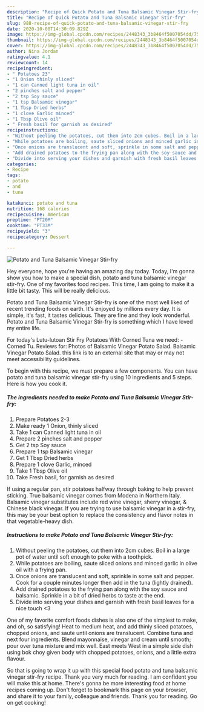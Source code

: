 ```yaml
---
description: "Recipe of Quick Potato and Tuna Balsamic Vinegar Stir-fry"
title: "Recipe of Quick Potato and Tuna Balsamic Vinegar Stir-fry"
slug: 988-recipe-of-quick-potato-and-tuna-balsamic-vinegar-stir-fry
date: 2020-10-08T14:30:09.829Z
image: https://img-global.cpcdn.com/recipes/2448343_3b8464f5007054dd/751x532cq70/potato-and-tuna-balsamic-vinegar-stir-fry-recipe-main-photo.jpg
thumbnail: https://img-global.cpcdn.com/recipes/2448343_3b8464f5007054dd/751x532cq70/potato-and-tuna-balsamic-vinegar-stir-fry-recipe-main-photo.jpg
cover: https://img-global.cpcdn.com/recipes/2448343_3b8464f5007054dd/751x532cq70/potato-and-tuna-balsamic-vinegar-stir-fry-recipe-main-photo.jpg
author: Nina Jordan
ratingvalue: 4.1
reviewcount: 14
recipeingredient:
- " Potatoes 23"
- "1 Onion thinly sliced"
- "1 can Canned light tuna in oil"
- "2 pinches salt and pepper"
- "2 tsp Soy sauce"
- "1 tsp Balsamic vinegar"
- "1 Tbsp Dried herbs"
- "1 clove Garlic minced"
- "1 Tbsp Olive oil"
- " Fresh basil for garnish as desired"
recipeinstructions:
- "Without peeling the potatoes, cut them into 2cm cubes. Boil in a large pot of water until soft enough to poke with a toothpick."
- "While potatoes are boiling, saute sliced onions and minced garlic in olive oil with a frying pan."
- "Once onions are translucent and soft, sprinkle in some salt and pepper. Cook for a couple minutes longer then add in the tuna (lightly drained)."
- "Add drained potatoes to the frying pan along with the soy sauce and balsamic. Sprinkle in a bit of dried herbs to taste at the end."
- "Divide into serving your dishes and garnish with fresh basil leaves for a nice touch &lt;3"
categories:
- Recipe
tags:
- potato
- and
- tuna

katakunci: potato and tuna 
nutrition: 168 calories
recipecuisine: American
preptime: "PT20M"
cooktime: "PT33M"
recipeyield: "3"
recipecategory: Dessert

---
```



![Potato and Tuna Balsamic Vinegar Stir-fry](https://img-global.cpcdn.com/recipes/2448343_3b8464f5007054dd/751x532cq70/potato-and-tuna-balsamic-vinegar-stir-fry-recipe-main-photo.jpg)

Hey everyone, hope you're having an amazing day today. Today, I'm gonna show you how to make a special dish, potato and tuna balsamic vinegar stir-fry. One of my favorites food recipes. This time, I am going to make it a little bit tasty. This will be really delicious.

Potato and Tuna Balsamic Vinegar Stir-fry is one of the most well liked of recent trending foods on earth. It's enjoyed by millions every day. It is simple, it's fast, it tastes delicious. They are fine and they look wonderful. Potato and Tuna Balsamic Vinegar Stir-fry is something which I have loved my entire life.

For today&#39;s Lutu-lutoan Stir Fry Potatoes With Corned Tuna we need: - Corned Tu. Reviews for: Photos of Balsamic Vinegar Potato Salad. Balsamic Vinegar Potato Salad. this link is to an external site that may or may not meet accessibility guidelines.


To begin with this recipe, we must prepare a few components. You can have potato and tuna balsamic vinegar stir-fry using 10 ingredients and 5 steps. Here is how you cook it.

<!--inarticleads1-->

##### The ingredients needed to make Potato and Tuna Balsamic Vinegar Stir-fry:

1. Prepare  Potatoes 2-3
1. Make ready 1 Onion, thinly sliced
1. Take 1 can Canned light tuna in oil
1. Prepare 2 pinches salt and pepper
1. Get 2 tsp Soy sauce
1. Prepare 1 tsp Balsamic vinegar
1. Get 1 Tbsp Dried herbs
1. Prepare 1 clove Garlic, minced
1. Take 1 Tbsp Olive oil
1. Take  Fresh basil, for garnish as desired


If using a regular pan, stir potatoes halfway through baking to help prevent sticking. True balsamic vinegar comes from Modena in Northern Italy. Balsamic vinegar substitutes include red wine vinegar, sherry vinegar, &amp; Chinese black vinegar. If you are trying to use balsamic vinegar in a stir-fry, this may be your best option to replace the consistency and flavor notes in that vegetable-heavy dish. 

<!--inarticleads2-->

##### Instructions to make Potato and Tuna Balsamic Vinegar Stir-fry:

1. Without peeling the potatoes, cut them into 2cm cubes. Boil in a large pot of water until soft enough to poke with a toothpick.
1. While potatoes are boiling, saute sliced onions and minced garlic in olive oil with a frying pan.
1. Once onions are translucent and soft, sprinkle in some salt and pepper. Cook for a couple minutes longer then add in the tuna (lightly drained).
1. Add drained potatoes to the frying pan along with the soy sauce and balsamic. Sprinkle in a bit of dried herbs to taste at the end.
1. Divide into serving your dishes and garnish with fresh basil leaves for a nice touch &lt;3


One of my favorite comfort foods dishes is also one of the simplest to make, and oh, so satisfying! Heat to medium heat, and add thinly sliced potatoes, chopped onions, and saute until onions are translucent. Combine tuna and next four ingredients. Blend mayonnaise, vinegar and cream until smooth; pour over tuna mixture and mix well. East meets West in a simple side dish using bok choy given body with chopped potatoes, onions, and a little extra flavour. 

So that is going to wrap it up with this special food potato and tuna balsamic vinegar stir-fry recipe. Thank you very much for reading. I am confident you will make this at home. There's gonna be more interesting food at home recipes coming up. Don't forget to bookmark this page on your browser, and share it to your family, colleague and friends. Thank you for reading. Go on get cooking!
